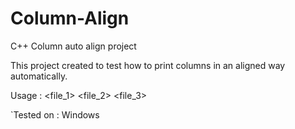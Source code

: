 # Column-Align
C++ Column auto align project

This project created to test how to print columns in an aligned way automatically. 

Usage : <program> <file_1> <file_2> <file_3>
  
`Tested on : Windows
